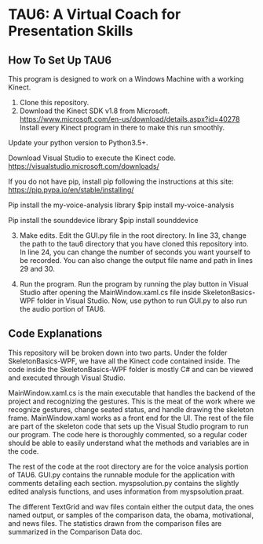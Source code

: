 # TAU6: A Virtual Coach for Presentation Skills

## How To Set Up TAU6

This program is designed to work on a Windows Machine with a working Kinect. 

1) Clone this repository. 
2) Download the Kinect SDK v1.8 from Microsoft.
https://www.microsoft.com/en-us/download/details.aspx?id=40278
Install every Kinect program in there to make this run smoothly.

Update your python version to Python3.5+.

Download Visual Studio to execute the Kinect code.
https://visualstudio.microsoft.com/downloads/

If you do not have pip, install pip following the instructions at this site: https://pip.pypa.io/en/stable/installing/

Pip install the my-voice-analysis library
$pip install my-voice-analysis

Pip install the sounddevice library
$pip install sounddevice

3) Make edits.
Edit the GUI.py file in the root directory. In line 33, change the path to the tau6 directory that you have cloned this repository into.
In line 24, you can change the number of seconds you want yourself to be recorded. You can also change the output file name and path in lines 29 and 30.

3) Run the program.
Run the program by running the play button in Visual Studio after opening the MainWindow.xaml.cs file inside SkeletonBasics-WPF folder in Visual Studio.
Now, use python to run GUI.py to also run the audio portion of TAU6.

## Code Explanations
This repository will be broken down into two parts. 
Under the folder SkeletonBasics-WPF, we have all the Kinect code contained inside. 
The code inside the SkeletonBasics-WPF folder is mostly C# and can be viewed and executed through Visual Studio.

MainWindow.xaml.cs is the main executable that handles the backend of the project and recognizing the gestures. 
This is the meat of the work where we recognize gestures, change seated status, and handle drawing the skeleton frame.
MainWindow.xaml works as a front end for the UI. The rest of the file are part of the skeleton code that sets up the Visual Studio program to run
our program.
The code here is thoroughly commented, so a regular coder should be able to easily understand what the methods and variables are in the code.

The rest of the code at the root directory are for the voice analysis portion of TAU6.
GUI.py contains the runnable module for the application with comments detailing each section. myspsolution.py contains the slightly edited analysis functions, and uses information from myspsolution.praat.

The different TextGrid and wav files contain either the output data, the ones named output, or samples of the comparison data, the obama, motivational, and news files. The statistics drawn from the comparison files are summarized in the Comparison Data doc.
